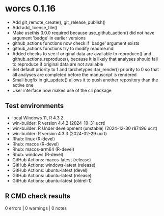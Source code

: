 # worcs 0.1.16

* Add git_remote_create(), git_release_publish()
* Add add_license_file()
* Make usethis 3.0.0 required because use_github_action() did not have argument
  'badge' in earlier versions
* github_actions functions now check if 'badge' argument exists
* github_actions functions try to modify readme.md
* Added checks to see if original data are available to reproduce() and
  github_actions_reproduce(), because it is likely that analyses should fail to
  reproduce if original data are not available
* Set default priority to 1 and tarchetypes::tar_render() priority to 0 so that
  all analyses are completed before the manuscript is rendered
* Small bugfix in git_update() allows it to push another repository than the
  active one
* User interface now makes use of the cli package

## Test environments

* local Windows 11, R 4.3.2
* win-builder: R version 4.4.2 (2024-10-31 ucrt)
* win-builder: R Under development (unstable) (2024-12-30 r87496 ucrt)
* win-builder: R version 4.3.3 (2024-02-29 ucrt)
* Rhub: linux (R-devel)
* Rhub: macos (R-devel)
* Rhub: macos-arm64 (R-devel)
* Rhub: windows (R-devel)
* GitHub Actions: macos-latest (release)
* GitHub Actions: windows-latest (release)
* GitHub Actions: ubuntu-latest (devel)
* GitHub Actions: ubuntu-latest (release)
* GitHub Actions: ubuntu-latest (oldrel-1)

## R CMD check results

0 errors | 0 warnings | 0 notes
